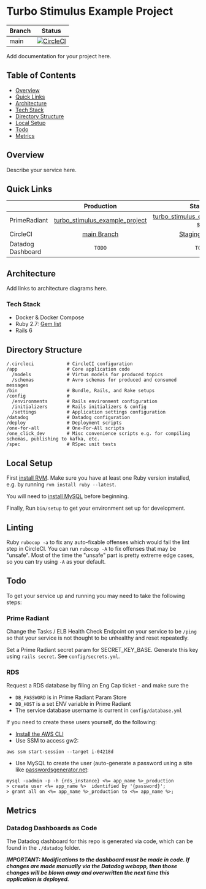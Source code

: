 # Turbo Stimulus Example Project

| Branch  | Status |
|---------|--------|
| main  | [![CircleCI](https://circleci.wishabi.com/gh/wishabi/turbo_stimulus_example_project/tree/main.svg?style=svg&circle-token=526178bf3bfc819d97a3bb6698d5eabbfec0f8bc)](https://circleci.wishabi.com/gh/wishabi/turbo_stimulus_example_project/tree/main) |

Add documentation for your project here.

## Table of Contents

* [Overview](#overview)
* [Quick Links](#quick-links)
* [Architecture](#architecture)
* [Tech Stack](#tech-stack)
* [Directory Structure](#directory-structure)
* [Local Setup](#local-setup)
* [Todo](#todo)
* [Metrics](#metrics)

## Overview

Describe your service here.

## Quick Links

|   | Production | Staging |
|---|:----------:|:-------:|
| PrimeRadiant | [turbo_stimulus_example_project](https://prime-radiant.flippback.com/services/turbo_stimulus_example_project/services-ecs-prod) | [turbo_stimulus_example_project-stg](https://prime-radiant.flippback.com/services/turbo_stimulus_example_project-stg/services-ecs-stg) |
| CircleCI | [main Branch](https://circleci.wishabi.com/gh/wishabi/turbo_stimulus_example_project/tree/main) | [Staging Branch](https://circleci.wishabi.com/gh/wishabi/turbo_stimulus_example_project/tree/staging) |  |
| Datadog Dashboard | `TODO` | `TODO` |

## Architecture

Add links to architecture diagrams here.

### Tech Stack

* Docker & Docker Compose
* Ruby 2.7: [Gem list](Gemfile)
* Rails 6

## Directory Structure

```Text
/.circleci            # CircleCI configuration
/app                  # Core application code
  /models             # Virtus models for produced topics
  /schemas            # Avro schemas for produced and consumed messages
/bin                  # Bundle, Rails, and Rake setups
/config               #
  /environments       # Rails environment configuration
  /initializers       # Rails initializers & config
  /settings           # Application settings configuration
/datadog              # Datadog configuration
/deploy               # Deployment scripts
/one-for-all          # One-For-All scripts
/one_click_dev        # Misc convenience scripts e.g. for compiling schemas, publishing to kafka, etc.
/spec                 # RSpec unit tests
```

## Local Setup

First [install RVM](https://rvm.io/rvm/install). Make sure you have at least
one Ruby version installed, e.g. by running `rvm install ruby --latest`.

You will need to [install MySQL](https://dev.mysql.com/doc/mysql-osx-excerpt/5.7/en/osx-installation-pkg.html) before beginning.

Finally, Run `bin/setup` to get your environment set up for development.

## Linting

Ruby `rubocop -a` to fix any auto-fixable offenses which would fail the lint step in CircleCI.
You can run `rubocop -A` to fix offenses that may be "unsafe". Most of the time the "unsafe"
part is pretty extreme edge cases, so you can try using `-A` as your default.

## Todo
To get your service up and running you may need to take the following steps:

### Prime Radiant
Change the Tasks / ELB Health Check Endpoint on your service to be `/ping` so
that your service is not thought to be unhealthy and reset repeatedly.

Set a Prime Radiant secret param for SECRET_KEY_BASE. Generate this key using
`rails secret`. See `config/secrets.yml`.


### RDS
Request a RDS database by filing an Eng Cap ticket - and make sure the
- `DB_PASSWORD` is in Prime Radiant Param Store
- `DB_HOST` is a set ENV variable in Prime Radiant
- The service database username is current in `config/database.yml`

If you need to create these users yourself, do the following:
* [Install the AWS CLI](https://docs.aws.amazon.com/cli/latest/userguide/cli-chap-install.html)
* Use SSM to access gw2:

```
aws ssm start-session --target i-04218d
```

* Use MySQL to create the user (auto-generate a password using a site like
[passwordsgenerator.net](https://passwordsgenerator.net/):

```
mysql -uadmin -p -h {rds_instance} <%= app_name %>_production
> create user <%= app_name %>  identified by '{password}';
> grant all on <%= app_name %>_production to <%= app_name %>;
```

## Metrics

### Datadog Dashboards as Code
The Datadog dashboard for this repo is generated via code, which can be found in the `./datadog` folder.

***IMPORTANT: Modifications to the dashboard must be made in code.
If changes are made manually via the Datadog webapp, then those changes will be blown away and overwritten
the next time this application is deployed.***
